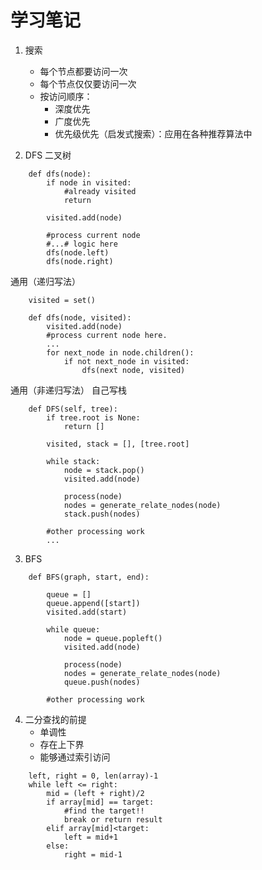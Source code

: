 # 学习笔记

1. 搜索
	- 每个节点都要访问一次
	- 每个节点仅仅要访问一次
	- 按访问顺序：
		- 深度优先
		- 广度优先
		- 优先级优先（启发式搜索）：应用在各种推荐算法中

2. DFS
二叉树
```
	def dfs(node):
		if node in visited:
			#already visited
			return
		
		visited.add(node)
		
		#process current node
		#...# logic here
		dfs(node.left)
		dfs(node.right)
```

通用（递归写法）
```
	visited = set()
	
	def dfs(node, visited):
		visited.add(node)
		#process current node here.
		...
		for next_node in node.children():
			if not next_node in visited:
				dfs(next node, visited)
```

通用（非递归写法） 自己写栈
```
	def DFS(self, tree):
		if tree.root is None:
			return []
			
		visited, stack = [], [tree.root]
		
		while stack:
			node = stack.pop()
			visited.add(node)
			
			process(node)
			nodes = generate_relate_nodes(node)
			stack.push(nodes)
			
		#other processing work
		...
```

3. BFS
```
	def BFS(graph, start, end):
		
		queue = []
		queue.append([start])
		visited.add(start)
		
		while queue:
			node = queue.popleft()
			visited.add(node)
			
			process(node)
			nodes = generate_relate_nodes(node)
			queue.push(nodes)
		
		#other processing work
```

4. 二分查找的前提
	- 单调性
	- 存在上下界
	- 能够通过索引访问

```
	left, right = 0, len(array)-1
	while left <= right:
		mid = (left + right)/2
		if array[mid] == target:
			#find the target!!
			break or return result
		elif array[mid]<target:
			left = mid+1
		else:
			right = mid-1
```